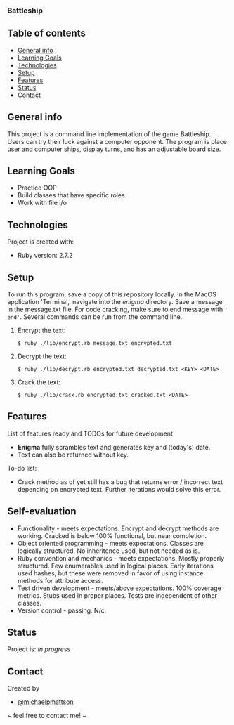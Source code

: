 ###  Battleship

## Table of contents
* [General info](#general-info)
* [Learning Goals](#learning-goals)
* [Technologies](#technologies)
* [Setup](#setup)
* [Features](#features)
* [Status](#status)
* [Contact](#contact)

## General info
This project is a command line implementation of the game Battleship. Users can try their luck against a computer opponent. The program is place user and computer ships, display turns, and has an adjustable board size.

## Learning Goals
* Practice OOP
* Build classes that have specific roles
* Work with file i/o

## Technologies
Project is created with:
* Ruby version: 2.7.2

## Setup
To run this program, save a copy of this repository locally. In the MacOS
application 'Terminal,' navigate into the _enigma_ directory.
Save a message in the message.txt file. For code cracking, make sure to end message
with `' end'`. Several commands can be run from the command line.

1. Encrypt the text:
   ```
   $ ruby ./lib/encrypt.rb message.txt encrypted.txt
   ```
2. Decrypt the text:
   ```
   $ ruby ./lib/decrypt.rb encrypted.txt decrypted.txt <KEY> <DATE>
   ```
3. Crack the text:
   ```
   $ ruby ./lib/crack.rb encrypted.txt cracked.txt <DATE>
   ```

## Features
List of features ready and TODOs for future development
* __Enigma__ fully scrambles text and generates key and (today's) date.
* Text can also be returned without key.

To-do list:
* Crack method as of yet still has a bug that returns error / incorrect text
depending on encrypted text. Further iterations would solve this error.

## Self-evaluation
* Functionality - meets expectations. Encrypt and decrypt methods are working.
Cracked is below 100% functional, but near completion.
* Object oriented programming - meets expectations. Classes are logically structured.
No inheritence used, but not needed as is.
* Ruby convention and mechanics - meets expectations. Mostly properly structured.
Few enumerables used in logical places. Early iterations used hashes, but these were
removed in favor of using instance methods for attribute access.
* Test driven development - meets/above expectations. 100% coverage metrics.
Stubs used in proper places. Tests are independent of other classes.
* Version control - passing. N/c.

## Status
Project is: _in progress_

## Contact
Created by
* [@michaelpmattson](https://github.com/michaelpmattson)

~ feel free to contact me! ~
